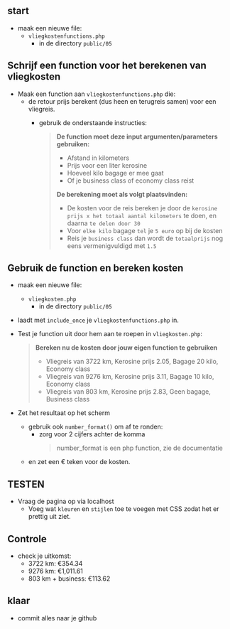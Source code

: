 ## start

- maak een nieuwe file:
    - `vliegkostenfunctions.php`
        - in de directory `public/05`


## Schrijf een function voor het berekenen van vliegkosten

- Maak een function aan `vliegkostenfunctions.php` die:
    - de retour prijs berekent (dus heen en terugreis samen) voor een vliegreis.
        - gebruik de onderstaande instructies:

            > **De function moet deze input argumenten/parameters gebruiken:**
            > 
            > - Afstand in kilometers
            > - Prijs voor een liter kerosine
            > - Hoeveel kilo bagage er mee gaat
            > - Of je business class of economy class reist
            >
            > **De berekening moet als volgt plaatsvinden:**
            > 
            > - De kosten voor de reis bereken je door de `kerosine prijs x het totaal aantal kilometers` te doen, en daarna `te delen door 30`
            > - Voor `elke kilo` bagage `tel` je `5 euro` op bij de kosten
            > - Reis je `business class` dan wordt de `totaalprijs` nog eens vermenigvuldigd met `1.5`

## Gebruik de function en bereken kosten

- maak een nieuwe file:
    - `vliegkosten.php`
        - in de directory `public/05`
        
- laadt met `include_once` je `vliegkostenfunctions.php` in.

- Test je function uit door hem aan te roepen in `vliegkosten.php`:
    > **Bereken nu de kosten door jouw eigen function te gebruiken**
    > 
    > - Vliegreis van 3722 km, Kerosine prijs 2.05, Bagage 20 kilo, Economy class
    > - Vliegreis van 9276 km, Kerosine prijs 3.11, Bagage 10 kilo, Economy class
    > - Vliegreis van 803 km, Kerosine prijs 2.83, Geen bagage, Business class

- Zet het resultaat op het scherm 
    - gebruik ook `number_format()` om af te ronden:
        - zorg voor 2 cijfers achter de komma
            > number_format is een php function, zie de documentatie
    - en zet een € teken voor de kosten.

## TESTEN

- Vraag de pagina op via localhost
    - Voeg wat `kleuren` en `stijlen` toe te voegen met CSS zodat het er prettig uit ziet.

## Controle
- check je uitkomst:
    - 3722 km: €354.34
    - 9276 km: €1,011.61
    - 803 km + business: €113.62 

## klaar
- commit alles naar je github




